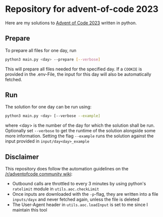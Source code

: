 # Repository for advent-of-code 2023

Here are my solutions to [Advent of Code 2023](https://adventofcode.com/2023) written in python.

## Prepare

To prepare all files for one day, run

```sh
python3 main.py <day> --prepare [--verbose]
```

This will prepare all files needed for the specified day. If a `COOKIE` is provided in the .env-File, the input for this day will also be automatically fetched.

## Run

The solution for one day can be run using:

```sh
python3 main.py <day> [--verbose --example]
```

where \<day\> is the number of the day for which the solution shall be run.
Optionally set `--verbose` to get the runtime of the solution alongside some more information.
Setting the flag `--example` runs the solution against the input provided in `input/day<day>_example`

## Disclaimer

This repository does follow the automation guidelines on the [/r/adventofcode community wiki](https://www.reddit.com/r/adventofcode/wiki/faqs/automation):

- Outbound calls are throttled to every 3 minutes by using python's `ratelimit` module in `utils.aoc.checkLimit`
- Once inputs are downloaded with the `-p`-flag, they are written into a file `inputs/dayx` and never fetched again, unless the file is deleted
- The User-Agent header in `utils.aoc.loadInput` is set to me since I maintain this tool
